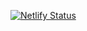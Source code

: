[![Netlify Status](https://api.netlify.com/api/v1/badges/1bad5ca7-ee53-44a1-8217-c810b3c6c710/deploy-status)](https://app.netlify.com/sites/developedbymarcio/deploys)
